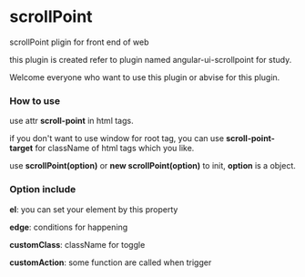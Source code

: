 # scrollPoint
scrollPoint pligin for front end of web

this plugin is created refer to plugin named angular-ui-scrollpoint for study.

Welcome everyone who want to use this plugin or abvise for this plugin.

### How to use
<p>use attr <strong>scroll-point</strong> in html tags.</p>
<p>if you don't want to use window for root tag, you can use <strong>scroll-point-target</strong> for className of html tags which you like. </p>
<p>use <strong>scrollPoint(option)</strong> or <strong>new scrollPoint(option)</strong> to init, <strong>option</strong> is a object.</p>

### Option include
<p><b>el</b>: you can set your element by this property</p>
<p><b>edge</b>: conditions for happening</p>
<p><b>customClass</b>: className for toggle</p>
<p><b>customAction</b>: some function are called when trigger</p>



